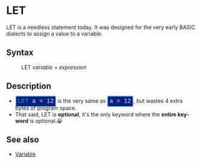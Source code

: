 <style>pre.codeide, pre.outputfixed, .outputcrt0 { background-color: #000 !important; color: #FFF !important; }</style><!DOCTYPE html>
<html class="client-nojs" dir="ltr" lang="en">
<head>
<title>LET - QB64 Phoenix Edition Wiki</title>
</head>
<body class="mediawiki ltr sitedir-ltr mw-hide-empty-elt ns-0 ns-subject page-LET rootpage-LET skin-vector action-view skin-vector-legacy vector-feature-language-in-header-enabled vector-feature-language-in-main-page-header-disabled vector-feature-language-alert-in-sidebar-disabled vector-feature-sticky-header-disabled vector-feature-sticky-header-edit-disabled vector-feature-table-of-contents-disabled vector-feature-visual-enhancement-next-disabled">
<div class="mw-body" id="content" role="main">
<a id="top"></a>
<h1 class="firstHeading mw-first-heading" id="firstHeading"><span class="mw-page-title-main">LET</span></h1>
<div class="vector-body" id="bodyContent">
<div class="mw-body-content mw-content-ltr" dir="ltr" id="mw-content-text" lang="en"><div class="mw-parser-output"><p><a class="mw-selflink selflink">LET</a> is a needless statement today. It was designed for the very early BASIC dialects to assign a value to a variable.
</p>
<h2><span class="mw-headline" id="Syntax">Syntax</span></h2>
<dl><dd><a class="mw-selflink selflink">LET</a> <i>variable</i> = <i>expression</i></dd></dl>
<p>
</p>
<h2><span class="mw-headline" id="Description">Description</span></h2>
<ul><li><span style="border: 2px solid #87cefa; border-radius: 4px; padding: 4px; font-family: Courier New, monospace, Courier; font-size: 16px; white-space: nowrap; background: #082080; color: #e2e2e2;"><a class="mw-selflink selflink"><span style="color:#4593D8;">LET</span></a> a = 12</span> is the very same as <span style="border: 2px solid #87cefa; border-radius: 4px; padding: 4px; font-family: Courier New, monospace, Courier; font-size: 16px; white-space: nowrap; background: #082080; color: #e2e2e2;">a = 12</span>, but wastes 4 extra bytes of program space.</li>
<li>That said, <a class="mw-selflink selflink">LET</a> is <b>optional</b>, it's the only keyword where the <b>entire keyword</b> is optional.😀</li></ul>
<p>
</p>
<h2><span class="mw-headline" id="See_also">See also</span></h2>
<ul><li><a href="Variable" title="Variable">Variable</a></li></ul>
<p>
</p>
<!-- 
NewPP limit report
Cached time: 20240715061331
Cache expiry: 86400
Reduced expiry: false
Complications: [show‐toc]
CPU time usage: 0.021 seconds
Real time usage: 0.034 seconds
Preprocessor visited node count: 35/1000000
Post‐expand include size: 1024/2097152 bytes
Template argument size: 24/2097152 bytes
Highest expansion depth: 3/100
Expensive parser function count: 0/100
Unstrip recursion depth: 0/20
Unstrip post‐expand size: 0/5000000 bytes
-->
<!--
Transclusion expansion time report (%,ms,calls,template)
100.00%   22.685      1 -total
 25.52%    5.789      1 Template:Cl
 16.21%    3.678      1 Template:PageDescription
 10.47%    2.376      1 Template:PageSyntax
 10.00%    2.268      2 Template:Parameter
  9.14%    2.073      2 Template:InlineCode
  8.72%    1.979      2 Template:InlineCodeEnd
  8.14%    1.847      1 Template:PageSeeAlso
  7.33%    1.663      1 Template:PageNavigation
-->
<!-- Saved in parser cache with key qb64pnix_mw19894-mwmb_:pcache:idhash:543-0!canonical and timestamp 20240715061331 and revision id 6068.
 -->
</div>
</div>
</div>
</div>
</body>
</html>